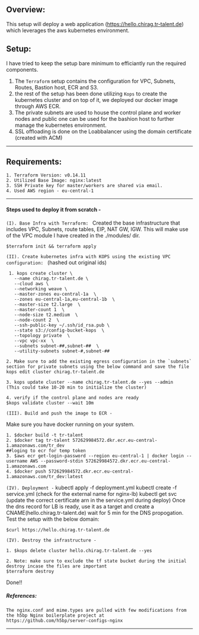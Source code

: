 

##  Overview:
This setup will deploy a web application (https://hello.chirag.tr-talent.de) which leverages the aws kubernetes environment.

##  Setup:
I have tried to keep the setup bare minimum to efficiantly run the required components.
1. The `Terraform` setup contains the configuration for VPC, Subnets, Routes, Bastion host, ECR and S3.
2. the rest of the setup has been done utilizing `Kops` to create the kubernetes cluster and on top of it, we deployed our docker image through AWS ECR.
3. The private subnets are used to house the control plane and worker nodes and public one can be used for the bashion host to further manage the kubernetes environment.
4. SSL offloading is done on the Loabbalancer using the domain certificate (created with ACM)


------------

##  Requirements:
```
1. Terraform Version: v0.14.11
2. Utilized Base Image: nginx:latest
3. SSH Private key for master/workers are shared via email.
4. Used AWS region - eu-central-1
```


------------


#### Steps used to deploy it from scratch -

`(I). Base Infra with Terraform: `
Created the base infrastructure that includes VPC, Subnets, route tables, EIP, NAT GW, IGW.
This will make use of the VPC module I have created in the ./modules/ dir.
```
$terraform init && terraform apply
```
`(II). Create kubernetes infra with KOPS using the existing VPC configuration: ` (hashed out original ids)

```
 1. kops create cluster \
   --name chirag.tr-talent.de \
   --cloud aws \
   --networking weave \
   --master-zones eu-central-1a  \
   --zones eu-central-1a,eu-central-1b  \
   --master-size t2.large  \
   --master-count 1  \
   --node-size t2.medium  \
   --node-count 2  \
   --ssh-public-key ~/.ssh/id_rsa.pub \
   --state s3://config-bucket-kops  \
   --topology private  \
   --vpc vpc-xx  \
   --subnets subnet-##,subnet-##  \
   --utility-subnets subnet-#,subnet-##
   
2. Make sure to add the existing egress configuration in the `subnets` section for private subnets using the below command and save the file
kops edit cluster chirag.tr-talent.de

3. kops update cluster --name chirag.tr-talent.de --yes --admin
(This could take 10-20 min to initialize the cluster)

4. verify if the control plane and nodes are ready
$kops validate cluster --wait 10m
```


`(III). Build and push the image to ECR -`

Make sure you have docker running on your system.

```
1. $docker build -t tr-talent
2. $docker tag tr-talent 572629984572.dkr.ecr.eu-central-1.amazonaws.com/tr_dev
##loging to ecr for temp token
3. $aws ecr get-login-password --region eu-central-1 | docker login --username AWS --password-stdin 572629984572.dkr.ecr.eu-central-1.amazonaws.com
4. $docker push 572629984572.dkr.ecr.eu-central-1.amazonaws.com/tr_dev:latest
```

`(IV). Deployment -`
kubectl apply -f deployment.yml
kubectl create -f service.yml
(check for the external name for nginx-lb)
kubectl get svc 
(update the correct certificate arn in the service.yml during deploy)
Once the dns record for LB is ready, use it as a target and create a CNAME(hello.chirag.tr-talent.de)
wait for 5 min for the DNS propogation.
Test the setup with the below domain:
```
$curl https://hello.chirag.tr-talent.de
```

`(IV). Destroy the infrastructure -`
```
1. $kops delete cluster hello.chirag.tr-talent.de --yes

2. Note: make sure to exclude the tf state bucket during the initial destroy incase the files are important
$terraform destroy
```
Done!!


##### References:
```
The nginx.conf and mime.types are pulled with few modifications from the h5bp Nginx boilerplate project at
https://github.com/h5bp/server-configs-nginx
```
------------



